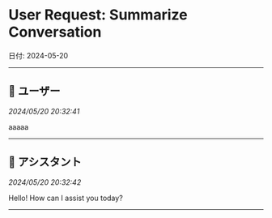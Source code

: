 # User Request: Summarize Conversation

日付: 2024-05-20

---

## 👤 ユーザー
*2024/05/20 20:32:41*

aaaaa

---

## 🤖 アシスタント
*2024/05/20 20:32:42*

Hello! How can I assist you today?

---

